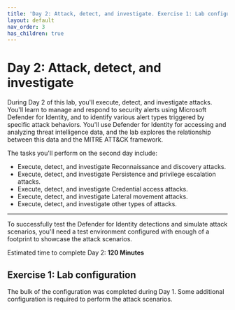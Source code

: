 ```yaml
---
title: 'Day 2: Attack, detect, and investigate. Exercise 1: Lab configuration'
layout: default
nav_order: 3
has_children: true
---
```


# Day 2: Attack, detect, and investigate

During Day 2 of this lab, you'll execute, detect, and investigate attacks. You'll learn to manage and respond to security alerts using Microsoft Defender for Identity, and to identify various alert types triggered by specific attack behaviors. You'll use Defender for Identity for accessing and analyzing threat intelligence data, and the lab explores the relationship between this data and the MITRE ATT&CK framework.

The tasks you'll perform on the second day include:

- Execute, detect, and investigate Reconnaissance and discovery attacks.
- Execute, detect, and investigate Persistence and privilege escalation attacks.
- Execute, detect, and investigate Credential access attacks.
- Execute, detect, and investigate Lateral movement attacks.
- Execute, detect, and investigate other types of attacks.

---

To successfully test the Defender for Identity detections and simulate attack scenarios, you'll need a test environment configured with enough of a footprint to showcase the attack scenarios. 

Estimated time to complete Day 2:  **120 Minutes**

## Exercise 1: Lab configuration

The bulk of the configuration was completed during Day 1. Some additional configuration is required to perform the attack scenarios.
